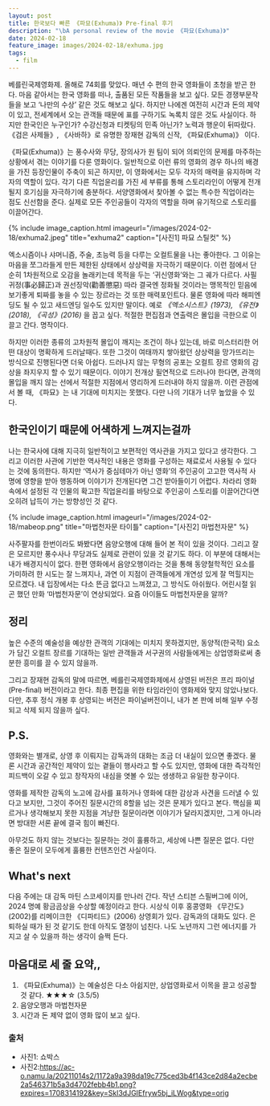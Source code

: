 ```yaml
---
layout: post
title: 한국보다 빠른 《파묘(Exhuma)》 Pre-final 후기
description: "\bA personal review of the movie 《파묘(Exhuma)》"
date: 2024-02-18
feature_image: images/2024-02-18/exhuma.jpg
tags:
  - film
---
```

베를린국제영화제. 올해로 74회를 맞았다. 매년 수 편의 한국 영화들이 초청을 받곤 한다. 마음 같아서는 한국 영화를 떠나, 출품된 모든 작품들을 보고 싶다. 모든 경쟁부문작들을 보고 ‘나만의 수상’ 같은 것도 해보고 싶다. 하지만 나에겐 여전히 시간과 돈의 제약이 있고, 전세계에서 오는 관객들 때문에 표를 구하기도 녹록치 않은 것도 사실이다. 하지만 한국인은 누구인가? 수강신청과 티켓팅의 민족 아닌가? 노력과 행운이 뒤따랐다. 《검은 사제들》, 《사바하》로 유명한 장재현 감독의 신작, 《파묘(Exhuma)》 이다.<!--more-->

《파묘(Exhuma)》는 풍수사와 무당, 장의사가 원 팀이 되어 의뢰인의 문제를 마주하는 상황에서 겪는 이야기를 다룬 영화이다. 일반적으로 이런 류의 영화의 경우 하나의 배경을 가진 등장인물이 주축이 되곤 하지만, 이 영화에서는 모두 각자의 매력을 유지하며 각자의 역할이 있다. 각기 다른 직업윤리를 가진 세 부류를 통해 스토리라인이 어떻게 전개될지 호기심을 자극하기에 충분하다. 서양영화에서 찾아볼 수 없는 특수한 직업이라는 점도 신선함을 준다. 실제로 모든 주인공들이 각자의 역할을 하며 유기적으로 스토리를 이끌어간다.

{% include image_caption.html imageurl="/images/2024-02-18/exhuma2.jpeg" title="exhuma2" caption="[사진1] 파묘 스틸컷" %}

엑소시즘이나 샤머니즘, 주술, 초능력 등을 다루는 오컬트물을 나는 좋아한다. 그 이유는 마음을 쪼그라들게 만든 제한된 상태에서 상상력을 자극하기 때문이다. 이런 점에서 단순히 1차원적으로 오감을 놀래키는데 목적을 두는 ‘귀신영화’와는 그 궤가 다르다. 사필귀정(事必歸正)과 권선징악(勸善懲惡) 따라 결국엔 정화될 것이라는 맹목적인 믿음에 보기좋게 퇴짜를 놓을 수 있는 장르라는 것 또한 매력포인트다. 물론 영화에 따라 해피엔딩도 될 수 있고 새드엔딩 일수도 있지만 말이다. 예로 *《엑소시스트》(1973), 《유전》(2018), 《곡성》(2016)* 을 꼽고 싶다. 적절한 편집점과 연출력은 몰입을 극한으로 이끌고 간다. 명작이다.   

하지만 이러한 종류의 고차원적 몰입이 깨지는 조건이 하나 있는데, 바로 미스터리한 어떤 대상이 명확하게 드러날때다. 또한 그것이 여태까지 쌓아왔던 상상력을 망가뜨리는 방식으로 진행된다면 더욱 아쉽다. 드러나지 않는 무형의 공포는 오컬트 장르 영화의 감상을 좌지우지 할 수 있기 때문이다. 이야기 전개상 필연적으로 드러나야 한다면, 관객의 몰입을 깨지 않는 선에서 적절한 지점에서 영리하게 드러내야 하지 않을까. 이런 관점에서 볼 때, 《파묘》는 내 기대에 미치지는 못했다. 다만 나의 기대가 너무 높았을 수 있다.

  
## 한국인이기 때문에 어색하게 느껴지는걸까
나는 한국사에 대해 지극히 일반적이고 보편적인 역사관을 가지고 있다고 생각한다. 그리고 이러한 사관에 기반한 역사적인 내용은 영화를 구성하는 재료로서 사용될 수 있다는 것에 동의한다. 하지만 ‘역사가 중심테마가 아닌 영화’의 주인공이 고고한 역사적 사명에 영향을 받아 행동하며 이야기가 전개된다면 그건 받아들이기 어렵다. 차라리 영화 속에서 설정된 각 인물의 확고한 직업윤리를 바탕으로 주인공이 스토리를 이끌어간다면 오히려 납득이 가는 방향성인 것 같다. 

{% include image_caption.html imageurl="/images/2024-02-18/mabeop.png" title="마법천자문 타이틀" caption="[사진2] 마법천자문" %}

사주팔자를 한번이라도 봐봤다면 음양오행에 대해 들어 본 적이 있을 것이다. 그리고 잘은 모르지만 풍수사나 무당과도 실제로 관련이 있을 것 같기도 하다. 이 부분에 대해서는 내가 배경지식이 없다. 한편 영화에서 음양오행이라는 것을 통해 동양철학적인 요소를 가미하려 한 시도는 잘 느껴지나, 과연 이 지점이 관객들에게 개연성 있게 잘 먹힐지는 모르겠다. 내 입장에서는 다소 뜬금 없다고 느껴졌고, 그 방식도 아쉬웠다. 어린시절 읽곤 했던 만화 ‘마법천자문’이 연상되었다. 요즘 아이들도 마법천자문을 알까?

## 정리
높은 수준의 예술성을 예상한 관객의 기대에는 미치지 못하겠지만, 동양적(한국적) 요소가 담긴 오컬트 장르를 기대하는 일반 관객들과 서구권의 사람들에게는 상업영화로써 충분한 흥미를 끌 수 있지 않을까. 

그리고 장재현 감독의 말에 따르면, 베를린국제영화제에서 상영된 버전은 프리 파이널 (Pre-final) 버전이라고 한다. 최종 편집을 위한 타임라인이 영화제와 맞지 않았나보다. 다만, 추후 정식 개봉 후 상영되는 버전은 파이널버전이니, 내가 본 판에 비해 일부 수정되고 삭제 되지 않을까 싶다.

## P.S.
영화와는 별개로, 상영 후 이뤄지는 감독과의 대화는 조금 더 내실이 있으면 좋겠다. 물론 시간과 공간적인 제약이 있는 곁들이 행사라고 할 수도 있지만, 영화에 대한 즉각적인 피드백이 오갈 수 있고 창작자의 내심을 엿볼 수 있는 생생하고 유일한 창구이다. 

영화를 제작한 감독의 노고에 감사를 표하거나 영화에 대한 감상과 사견을 드러낼 수 있다고 보지만, 그것이 주어진 질문시간의 8할을 넘는 것은 문제가 있다고 본다. 핵심을 찌르거나 생각해보지 못한 지점을 겨냥한 질문이라면 이야기가 달라지겠지만, 그게 아니라면 방대한 서론 끝에 결국 힘이 빠진다. 

아무것도 하지 않는 것보다는 질문하는 것이 훌륭하고, 세상에 나쁜 질문은 없다. 다만 좋은 질문이 모두에게 훌륭한 컨텐츠인건 사실이다.

  

## What's next
다음 주에는 대 감독 마틴 스코세이지를 만나러 간다. 작년 스티븐 스필버그에 이어, 2024 명예 황금곰상을 수상할 예정이라고 한다. 시상식 이후 홍콩영화 《무간도》(2002)를 리메이크한 《디파티드》(2006) 상영회가 있다. 감독과의 대화도 있다. 은퇴하실 때가 된 것 같기도 한데 아직도 열정이 넘친다. 나도 노년까지 그런 에너지를 가지고 살 수 있을까 하는 생각이 슬쩍 든다.


## 마음대로 세 줄 요약,,

1. 《파묘(Exhuma)》는 예술성은 다소 아쉽지만, 상업영화로서 이목을 끌고 성공할 것 같다.
   ★★★☆ (3.5/5)
2. 음양오행과 마법천자문
3. 시간과 돈 제약 없이 영화 많이 보고 싶다.


### 출처
- 사진1: 쇼박스
- 사진2:https://ac-o.namu.la/20211014s2/1172a9a398da19c775ced3b4f143ce2d84a2ecbe2a546371b5a3d4702febb4b1.png?expires=1708314192&key=Skl3dJGIEfryw5bj_iLWog&type=orig

